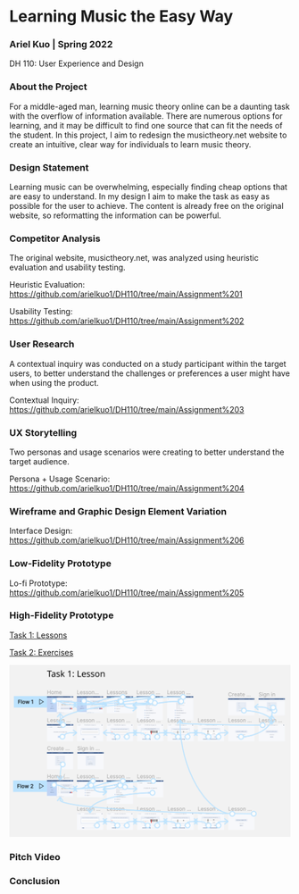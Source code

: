 # Learning Music the Easy Way
### Ariel Kuo | Spring 2022 
DH 110: User Experience and Design 

### About the Project

For a middle-aged man, learning music theory online can be a daunting task with the overflow of information available. There are numerous options for learning, and it may be difficult to find one source that can fit the needs of the student. In this project, I aim to redesign the musictheory.net website to create an intuitive, clear way for individuals to learn music theory.

### Design Statement

Learning music can be overwhelming, especially finding cheap options that are easy to understand. In my design I aim to make the task as easy as possible for the user to achieve. The content is already free on the original website, so reformatting the information can be powerful.

### Competitor Analysis 

The original website, musictheory.net, was analyzed using heuristic evaluation and usability testing.

Heuristic Evaluation: https://github.com/arielkuo1/DH110/tree/main/Assignment%201

Usability Testing: https://github.com/arielkuo1/DH110/tree/main/Assignment%202

### User Research

A contextual inquiry was conducted on a study participant within the target users, to better understand the challenges or preferences a user might have when using the product.

Contextual Inquiry: https://github.com/arielkuo1/DH110/tree/main/Assignment%203

### UX Storytelling

Two personas and usage scenarios were creating to better understand the target audience. 

Persona + Usage Scenario: https://github.com/arielkuo1/DH110/tree/main/Assignment%204

### Wireframe and Graphic Design Element Variation

Interface Design: https://github.com/arielkuo1/DH110/tree/main/Assignment%206

### Low-Fidelity Prototype

Lo-fi Prototype: https://github.com/arielkuo1/DH110/tree/main/Assignment%205

### High-Fidelity Prototype

[Task 1: Lessons](https://www.figma.com/proto/LBbSvZSTOUSZtRqt5HWdP2/Hifi-Prototype?node-id=1191%3A5563&scaling=scale-down&page-id=1191%3A5562&starting-point-node-id=1191%3A5563&show-proto-sidebar=1)

[Task 2: Exercises](https://www.figma.com/proto/LBbSvZSTOUSZtRqt5HWdP2/Hifi-Prototype?node-id=1191%3A7771&scaling=scale-down&page-id=1191%3A5559&starting-point-node-id=1191%3A7771&show-proto-sidebar=1)

![image_caption](https://github.com/arielkuo1/DH110/blob/main/Assignment%207/task-1.png)

### Pitch Video

### Conclusion

